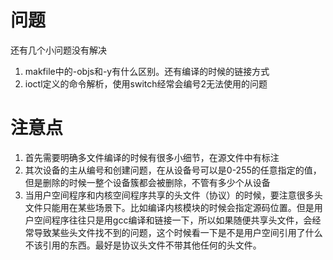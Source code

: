 # 问题
还有几个小问题没有解决
1. makfile中的-objs和-y有什么区别。还有编译的时候的链接方式
2. ioctl定义的命令解析，使用switch经常会编号2无法使用的问题

# 注意点
1. 首先需要明确多文件编译的时候有很多小细节，在源文件中有标注
2. 其次设备的主从编号和创建问题，在从设备号可以是0-255的任意指定的值，但是删除的时候一整个设备簇都会被删除，不管有多少个从设备
3. 当用户空间程序和内核空间程序共享的头文件（协议）的时候，要注意很多头文件只能用在某些场景下。比如编译内核模块的时候会指定源码位置。但是用户空间程序往往只是用gcc编译和链接一下，所以如果随便共享头文件，会经常导致某些头文件找不到的问题，这个时候看一下是不是用户空间引用了什么不该引用的东西。最好是协议头文件不带其他任何的头文件。